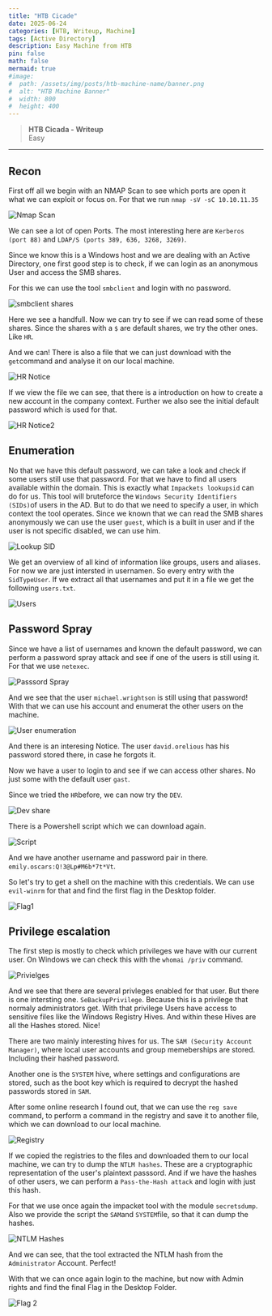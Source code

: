 ```yaml
---
title: "HTB Cicade"
date: 2025-06-24
categories: [HTB, Writeup, Machine]
tags: [Active Directory]
description: Easy Machine from HTB
pin: false
math: false
mermaid: true
#image:
#  path: /assets/img/posts/htb-machine-name/banner.png
#  alt: "HTB Machine Banner"
#  width: 800
#  height: 400
---
```


> **HTB Cicada - Writeup**  
> Easy

---
## Recon
First off all we begin with an NMAP Scan to see which ports are open it what we can exploit or focus on. For that we run `nmap -sV -sC 10.10.11.35`

![Nmap Scan](/assets/img/htb/cicada/nmap_Scan.png)

We can see a lot of open Ports. The most interesting here are `Kerberos (port 88)` and `LDAP/S (ports 389, 636, 3268, 3269)`.

Since we know this is a Windows host and we are dealing with an Active Directory, one first good step is to check, if we can login as an anonymous User and access the SMB shares. 

For this we can use the tool `smbclient` and login with no password.

![smbclient shares](/assets/img/htb/cicada/smb_share.png)

Here we see a handfull. Now we can try to see if we can read some of these shares. Since the shares with a `$` are default shares, we try the other ones. Like `HR`.

And we can! There is also a file that we can just download with the `get`command and analyse it on our local machine. 

![HR Notice](/assets/img/htb/cicada/HR.png)

If we view the file we can see, that there is a introduction on how to create a new account in the company context. Further we also see the initial default password which is used for that. 

![HR Notice2](/assets/img/htb/cicada/Notice.png)

## Enumeration
No that we have this default password, we can take a look and check if some users still use that password. For that we have to find all users available within the domain. This is exactly what `Impackets lookupsid` can do for us. This tool will bruteforce the `Windows Security Identifiers (SIDs)`of users in the AD. 
But to do that we need to specify a user, in which context the tool operates. Since we known that we can read the SMB shares anonymously we can use the user `guest`, which is a built in user and if the user is not specific disabled, we can use him.

![Lookup SID](/assets/img/htb/cicada/lookupsid.png)

We get an overview of all kind of information like groups, users and aliases. For now we are just intersted in usernamen. So every entry with the `SidTypeUser`. 
If we extract all that usernames and put it in a file we get the following `users.txt`.

![Users](/assets/img/htb/cicada/users.png)

## Password Spray
Since we have a list of usernames and known the default password, we can perform a password spray attack and see if one of the users is still using it. For that we use `netexec`. 

![Passsord Spray](/assets/img/htb/cicada/spray.png)

And we see that the user `michael.wrightson` is still using that password! With that we can use his account and enumerat the other users on the machine.

![User enumeration](/assets/img/htb/cicada/user_enum.png)

And there is an interesing Notice. The user `david.orelious` has his password stored there, in case he forgots it.

Now we have a user to login to and see if we can access other shares. No just some with the default user `gast`.

Since we tried the `HR`before, we can now try the `DEV`.

![Dev share](/assets/img/htb/cicada/dev.png)

There is a Powershell script which we can download again. 

![Script](/assets/img/htb/cicada/script.png)

And we have another username and password pair in there. `emily.oscars:Q!3@Lp#M6b*7t*Vt`.


So let's try to get a shell on the machine with this credentials.
We can use `evil-winrm` for that and find the first flag in the Desktop folder.

![Flag1](/assets/img/htb/cicada/flag1.png)

## Privilege escalation

The first step is mostly to check which privileges we have with our current user. On Windows we can check this with the `whomai /priv` command.

![Privielges](/assets/img/htb/cicada/prives.png)

And we see that there are several privleges enabled for that user. But there is one intersting one. `SeBackupPrivilege`. Because this is a privilege that normaly administrators get. With that privilege Users have access to sensitive files like the Windows Registry Hives. And within these Hives are all the Hashes stored. Nice!

There are two mainly interesting hives for us. The `SAM (Security Account Manager)`, where local user accounts and group memeberships are stored. Including their hashed password.

Another one is the `SYSTEM` hive, where settings and configurations are stored, such as the boot key which is required to decrypt the hashed passwords stored in `SAM`.

After some online research I found out, that we can use the `reg save` command, to perform a command in the registry and save it to another file, which we can download to our local machine.

![Registry](/assets/img/htb/cicada/hives.png)

If we copied the registries to the files and downloaded them to our local machine, we can try to dump the `NTLM hashes`. These are a cryptographic representation of the user's plaintext passsord. And if we have the hashes of other users, we can perform a `Pass-the-Hash attack` and login with just this hash.

For that we use once again the impacket tool with the module `secretsdump`. Also we provide the script the `SAM`and `SYSTEM`file, so that it can dump the hashes.

![NTLM Hashes](/assets/img/htb/cicada/hashed.png)

And we can see, that the tool extracted the NTLM hash from the `Administrator` Account. Perfect!

With that we can once again login to the machine, but now with Admin rights and find the final Flag in the Desktop Folder.


![Flag 2](/assets/img/htb/cicada/flag2.png)


